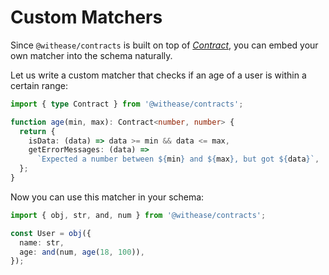 # Custom Matchers

Since `@withease/contracts` is built on top of [_Contract_](/protocols/contract), you can embed your own matcher into the schema naturally.

Let us write a custom matcher that checks if an age of a user is within a certain range:

```ts
import { type Contract } from '@withease/contracts';

function age(min, max): Contract<number, number> {
  return {
    isData: (data) => data >= min && data <= max,
    getErrorMessages: (data) =>
      `Expected a number between ${min} and ${max}, but got ${data}`,
  };
}
```

Now you can use this matcher in your schema:

```ts
import { obj, str, and, num } from '@withease/contracts';

const User = obj({
  name: str,
  age: and(num, age(18, 100)),
});
```
